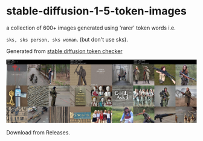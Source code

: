 # stable-diffusion-1-5-token-images
a collection of 600+ images generated using 'rarer' token words i.e.

`sks, sks person, sks woman`. (but don't use sks).

Generated from [stable diffusion token checker](https://github.com/yushan777/stable-diffusion-token-checker)

![sks](https://github.com/yushan777/stable-diffusion-1-5-token-images/blob/main/res/sks.jpg)

Download from Releases.


